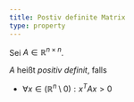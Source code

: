 ```yaml
---
title: Postiv definite Matrix
type: property
---
```


Sei $A \in \mathbb{R}^{n \times n}$.

$A$ heißt *positiv definit*, falls
- $\forall x \in (\mathbb{R}^n \setminus 0) : x^TAx \gt 0$